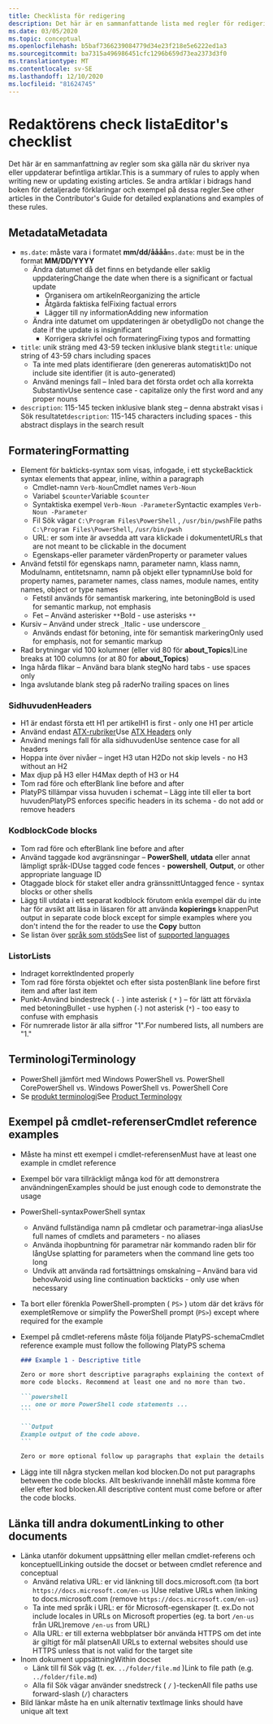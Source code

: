 ```yaml
---
title: Checklista för redigering
description: Det här är en sammanfattande lista med regler för redigering av PowerShell-dokumentation.
ms.date: 03/05/2020
ms.topic: conceptual
ms.openlocfilehash: b5baf7366239084779d34e23f218e5e6222ed1a3
ms.sourcegitcommit: ba7315a496986451cfc1296b659d73ea2373d3f0
ms.translationtype: MT
ms.contentlocale: sv-SE
ms.lasthandoff: 12/10/2020
ms.locfileid: "81624745"
---
```

# <a name="editors-checklist"></a><span data-ttu-id="d34b9-103">Redaktörens check lista</span><span class="sxs-lookup"><span data-stu-id="d34b9-103">Editor's checklist</span></span>

<span data-ttu-id="d34b9-104">Det här är en sammanfattning av regler som ska gälla när du skriver nya eller uppdaterar befintliga artiklar.</span><span class="sxs-lookup"><span data-stu-id="d34b9-104">This is a summary of rules to apply when writing new or updating existing articles.</span></span> <span data-ttu-id="d34b9-105">Se andra artiklar i bidrags hand boken för detaljerade förklaringar och exempel på dessa regler.</span><span class="sxs-lookup"><span data-stu-id="d34b9-105">See other articles in the Contributor's Guide for detailed explanations and examples of these rules.</span></span>

## <a name="metadata"></a><span data-ttu-id="d34b9-106">Metadata</span><span class="sxs-lookup"><span data-stu-id="d34b9-106">Metadata</span></span>

- <span data-ttu-id="d34b9-107">`ms.date`: måste vara i formatet **mm/dd/åååå**</span><span class="sxs-lookup"><span data-stu-id="d34b9-107">`ms.date`: must be in the format **MM/DD/YYYY**</span></span>
  - <span data-ttu-id="d34b9-108">Ändra datumet då det finns en betydande eller saklig uppdatering</span><span class="sxs-lookup"><span data-stu-id="d34b9-108">Change the date when there is a significant or factual update</span></span>
    - <span data-ttu-id="d34b9-109">Organisera om artikeln</span><span class="sxs-lookup"><span data-stu-id="d34b9-109">Reorganizing the article</span></span>
    - <span data-ttu-id="d34b9-110">Åtgärda faktiska fel</span><span class="sxs-lookup"><span data-stu-id="d34b9-110">Fixing factual errors</span></span>
    - <span data-ttu-id="d34b9-111">Lägger till ny information</span><span class="sxs-lookup"><span data-stu-id="d34b9-111">Adding new information</span></span>
  - <span data-ttu-id="d34b9-112">Ändra inte datumet om uppdateringen är obetydlig</span><span class="sxs-lookup"><span data-stu-id="d34b9-112">Do not change the date if the update is insignificant</span></span>
    - <span data-ttu-id="d34b9-113">Korrigera skrivfel och formatering</span><span class="sxs-lookup"><span data-stu-id="d34b9-113">Fixing typos and formatting</span></span>
- <span data-ttu-id="d34b9-114">`title`: unik sträng med 43-59 tecken inklusive blank steg</span><span class="sxs-lookup"><span data-stu-id="d34b9-114">`title`: unique string of 43-59 chars including spaces</span></span>
  - <span data-ttu-id="d34b9-115">Ta inte med plats identifierare (den genereras automatiskt)</span><span class="sxs-lookup"><span data-stu-id="d34b9-115">Do not include site identifier (it is auto-generated)</span></span>
  - <span data-ttu-id="d34b9-116">Använd menings fall – Inled bara det första ordet och alla korrekta Substantiv</span><span class="sxs-lookup"><span data-stu-id="d34b9-116">Use sentence case - capitalize only the first word and any proper nouns</span></span>
- <span data-ttu-id="d34b9-117">`description`: 115-145 tecken inklusive blank steg – denna abstrakt visas i Sök resultatet</span><span class="sxs-lookup"><span data-stu-id="d34b9-117">`description`: 115-145 characters including spaces - this abstract displays in the search result</span></span>

## <a name="formatting"></a><span data-ttu-id="d34b9-118">Formatering</span><span class="sxs-lookup"><span data-stu-id="d34b9-118">Formatting</span></span>

- <span data-ttu-id="d34b9-119">Element för bakticks-syntax som visas, infogade, i ett stycke</span><span class="sxs-lookup"><span data-stu-id="d34b9-119">Backtick syntax elements that appear, inline, within a paragraph</span></span>
  - <span data-ttu-id="d34b9-120">Cmdlet-namn `Verb-Noun`</span><span class="sxs-lookup"><span data-stu-id="d34b9-120">Cmdlet names `Verb-Noun`</span></span>
  - <span data-ttu-id="d34b9-121">Variabel `$counter`</span><span class="sxs-lookup"><span data-stu-id="d34b9-121">Variable `$counter`</span></span>
  - <span data-ttu-id="d34b9-122">Syntaktiska exempel `Verb-Noun -Parameter`</span><span class="sxs-lookup"><span data-stu-id="d34b9-122">Syntactic examples `Verb-Noun -Parameter`</span></span>
  - <span data-ttu-id="d34b9-123">Fil Sök vägar `C:\Program Files\PowerShell` , `/usr/bin/pwsh`</span><span class="sxs-lookup"><span data-stu-id="d34b9-123">File paths `C:\Program Files\PowerShell`, `/usr/bin/pwsh`</span></span>
  - <span data-ttu-id="d34b9-124">URL: er som inte är avsedda att vara klickade i dokumentet</span><span class="sxs-lookup"><span data-stu-id="d34b9-124">URLs that are not meant to be clickable in the document</span></span>
  - <span data-ttu-id="d34b9-125">Egenskaps-eller parameter värden</span><span class="sxs-lookup"><span data-stu-id="d34b9-125">Property or parameter values</span></span>
- <span data-ttu-id="d34b9-126">Använd fetstil för egenskaps namn, parameter namn, klass namn, Modulnamn, entitetsnamn, namn på objekt eller typnamn</span><span class="sxs-lookup"><span data-stu-id="d34b9-126">Use bold for property names, parameter names, class names, module names, entity names, object or type names</span></span>
  - <span data-ttu-id="d34b9-127">Fetstil används för semantisk markering, inte betoning</span><span class="sxs-lookup"><span data-stu-id="d34b9-127">Bold is used for semantic markup, not emphasis</span></span>
  - <span data-ttu-id="d34b9-128">Fet – Använd asterisker `**`</span><span class="sxs-lookup"><span data-stu-id="d34b9-128">Bold - use asterisks `**`</span></span>
- <span data-ttu-id="d34b9-129">Kursiv – Använd under streck `_`</span><span class="sxs-lookup"><span data-stu-id="d34b9-129">Italic - use underscore `_`</span></span>
  - <span data-ttu-id="d34b9-130">Används endast för betoning, inte för semantisk markering</span><span class="sxs-lookup"><span data-stu-id="d34b9-130">Only used for emphasis, not for semantic markup</span></span>
- <span data-ttu-id="d34b9-131">Rad brytningar vid 100 kolumner (eller vid 80 för **about_Topics**)</span><span class="sxs-lookup"><span data-stu-id="d34b9-131">Line breaks at 100 columns (or at 80 for **about_Topics**)</span></span>
- <span data-ttu-id="d34b9-132">Inga hårda flikar – Använd bara blank steg</span><span class="sxs-lookup"><span data-stu-id="d34b9-132">No hard tabs - use spaces only</span></span>
- <span data-ttu-id="d34b9-133">Inga avslutande blank steg på rader</span><span class="sxs-lookup"><span data-stu-id="d34b9-133">No trailing spaces on lines</span></span>

### <a name="headers"></a><span data-ttu-id="d34b9-134">Sidhuvuden</span><span class="sxs-lookup"><span data-stu-id="d34b9-134">Headers</span></span>

- <span data-ttu-id="d34b9-135">H1 är endast första ett H1 per artikel</span><span class="sxs-lookup"><span data-stu-id="d34b9-135">H1 is first - only one H1 per article</span></span>
- <span data-ttu-id="d34b9-136">Använd endast [ATX-rubriker](https://github.github.com/gfm/#atx-headings)</span><span class="sxs-lookup"><span data-stu-id="d34b9-136">Use [ATX Headers](https://github.github.com/gfm/#atx-headings) only</span></span>
- <span data-ttu-id="d34b9-137">Använd menings fall för alla sidhuvuden</span><span class="sxs-lookup"><span data-stu-id="d34b9-137">Use sentence case for all headers</span></span>
- <span data-ttu-id="d34b9-138">Hoppa inte över nivåer – inget H3 utan H2</span><span class="sxs-lookup"><span data-stu-id="d34b9-138">Do not skip levels - no H3 without an H2</span></span>
- <span data-ttu-id="d34b9-139">Max djup på H3 eller H4</span><span class="sxs-lookup"><span data-stu-id="d34b9-139">Max depth of H3 or H4</span></span>
- <span data-ttu-id="d34b9-140">Tom rad före och efter</span><span class="sxs-lookup"><span data-stu-id="d34b9-140">Blank line before and after</span></span>
- <span data-ttu-id="d34b9-141">PlatyPS tillämpar vissa huvuden i schemat – Lägg inte till eller ta bort huvuden</span><span class="sxs-lookup"><span data-stu-id="d34b9-141">PlatyPS enforces specific headers in its schema - do not add or remove headers</span></span>

### <a name="code-blocks"></a><span data-ttu-id="d34b9-142">Kodblock</span><span class="sxs-lookup"><span data-stu-id="d34b9-142">Code blocks</span></span>

- <span data-ttu-id="d34b9-143">Tom rad före och efter</span><span class="sxs-lookup"><span data-stu-id="d34b9-143">Blank line before and after</span></span>
- <span data-ttu-id="d34b9-144">Använd taggade kod avgränsningar – **PowerShell**, **utdata** eller annat lämpligt språk-ID</span><span class="sxs-lookup"><span data-stu-id="d34b9-144">Use tagged code fences - **powershell**, **Output**, or other appropriate language ID</span></span>
- <span data-ttu-id="d34b9-145">Otaggade block för staket eller andra gränssnitt</span><span class="sxs-lookup"><span data-stu-id="d34b9-145">Untagged fence - syntax blocks or other shells</span></span>
- <span data-ttu-id="d34b9-146">Lägg till utdata i ett separat kodblock förutom enkla exempel där du inte har för avsikt att läsa in läsaren för att använda **kopierings** knappen</span><span class="sxs-lookup"><span data-stu-id="d34b9-146">Put output in separate code block except for simple examples where you don't intend the for the reader to use the **Copy** button</span></span>
- <span data-ttu-id="d34b9-147">Se listan över [språk som stöds](/contribute/code-in-docs#supported-languages)</span><span class="sxs-lookup"><span data-stu-id="d34b9-147">See list of [supported languages](/contribute/code-in-docs#supported-languages)</span></span>

### <a name="lists"></a><span data-ttu-id="d34b9-148">Listor</span><span class="sxs-lookup"><span data-stu-id="d34b9-148">Lists</span></span>

- <span data-ttu-id="d34b9-149">Indraget korrekt</span><span class="sxs-lookup"><span data-stu-id="d34b9-149">Indented properly</span></span>
- <span data-ttu-id="d34b9-150">Tom rad före första objektet och efter sista posten</span><span class="sxs-lookup"><span data-stu-id="d34b9-150">Blank line before first item and after last item</span></span>
- <span data-ttu-id="d34b9-151">Punkt-Använd bindestreck ( `-` ) inte asterisk ( `*` ) – för lätt att förväxla med betoning</span><span class="sxs-lookup"><span data-stu-id="d34b9-151">Bullet - use hyphen (`-`) not asterisk (`*`) - too easy to confuse with emphasis</span></span>
- <span data-ttu-id="d34b9-152">För numrerade listor är alla siffror "1".</span><span class="sxs-lookup"><span data-stu-id="d34b9-152">For numbered lists, all numbers are "1."</span></span>

## <a name="terminology"></a><span data-ttu-id="d34b9-153">Terminologi</span><span class="sxs-lookup"><span data-stu-id="d34b9-153">Terminology</span></span>

- <span data-ttu-id="d34b9-154">PowerShell jämfört med Windows PowerShell vs. PowerShell Core</span><span class="sxs-lookup"><span data-stu-id="d34b9-154">PowerShell vs. Windows PowerShell vs. PowerShell Core</span></span>
- <span data-ttu-id="d34b9-155">Se [produkt terminologi](powershell-style-guide.md#product-terminology)</span><span class="sxs-lookup"><span data-stu-id="d34b9-155">See [Product Terminology](powershell-style-guide.md#product-terminology)</span></span>

## <a name="cmdlet-reference-examples"></a><span data-ttu-id="d34b9-156">Exempel på cmdlet-referenser</span><span class="sxs-lookup"><span data-stu-id="d34b9-156">Cmdlet reference examples</span></span>

- <span data-ttu-id="d34b9-157">Måste ha minst ett exempel i cmdlet-referensen</span><span class="sxs-lookup"><span data-stu-id="d34b9-157">Must have at least one example in cmdlet reference</span></span>
- <span data-ttu-id="d34b9-158">Exempel bör vara tillräckligt många kod för att demonstrera användningen</span><span class="sxs-lookup"><span data-stu-id="d34b9-158">Examples should be just enough code to demonstrate the usage</span></span>
- <span data-ttu-id="d34b9-159">PowerShell-syntax</span><span class="sxs-lookup"><span data-stu-id="d34b9-159">PowerShell syntax</span></span>
  - <span data-ttu-id="d34b9-160">Använd fullständiga namn på cmdletar och parametrar-inga alias</span><span class="sxs-lookup"><span data-stu-id="d34b9-160">Use full names of cmdlets and parameters - no aliases</span></span>
  - <span data-ttu-id="d34b9-161">Använda ihopbuntning för parametrar när kommando raden blir för lång</span><span class="sxs-lookup"><span data-stu-id="d34b9-161">Use splatting for parameters when the command line gets too long</span></span>
  - <span data-ttu-id="d34b9-162">Undvik att använda rad fortsättnings omskalning – Använd bara vid behov</span><span class="sxs-lookup"><span data-stu-id="d34b9-162">Avoid using line continuation backticks - only use when necessary</span></span>
- <span data-ttu-id="d34b9-163">Ta bort eller förenkla PowerShell-prompten ( `PS>` ) utom där det krävs för exemplet</span><span class="sxs-lookup"><span data-stu-id="d34b9-163">Remove or simplify the PowerShell prompt (`PS>`) except where required for the example</span></span>
- <span data-ttu-id="d34b9-164">Exempel på cmdlet-referens måste följa följande PlatyPS-schema</span><span class="sxs-lookup"><span data-stu-id="d34b9-164">Cmdlet reference example must follow the following PlatyPS schema</span></span>

  ~~~Markdown
  ### Example 1 - Descriptive title

  Zero or more short descriptive paragraphs explaining the context of the example followed by one or
  more code blocks. Recommend at least one and no more than two.

  ```powershell
  ... one or more PowerShell code statements ...
  ```

  ```Output
  Example output of the code above.
  ```

  Zero or more optional follow up paragraphs that explain the details of the code and output.
  ~~~

- <span data-ttu-id="d34b9-165">Lägg inte till några stycken mellan kod blocken.</span><span class="sxs-lookup"><span data-stu-id="d34b9-165">Do not put paragraphs between the code blocks.</span></span> <span data-ttu-id="d34b9-166">Allt beskrivande innehåll måste komma före eller efter kod blocken.</span><span class="sxs-lookup"><span data-stu-id="d34b9-166">All descriptive content must come before or after the code blocks.</span></span>

## <a name="linking-to-other-documents"></a><span data-ttu-id="d34b9-167">Länka till andra dokument</span><span class="sxs-lookup"><span data-stu-id="d34b9-167">Linking to other documents</span></span>

- <span data-ttu-id="d34b9-168">Länka utanför dokument uppsättning eller mellan cmdlet-referens och konceptuell</span><span class="sxs-lookup"><span data-stu-id="d34b9-168">Linking outside the docset or between cmdlet reference and conceptual</span></span>
  - <span data-ttu-id="d34b9-169">Använd relativa URL: er vid länkning till docs.microsoft.com (ta bort `https://docs.microsoft.com/en-us` )</span><span class="sxs-lookup"><span data-stu-id="d34b9-169">Use relative URLs when linking to docs.microsoft.com (remove `https://docs.microsoft.com/en-us`)</span></span>
  - <span data-ttu-id="d34b9-170">Ta inte med språk i URL: er för Microsoft-egenskaper (t. ex.</span><span class="sxs-lookup"><span data-stu-id="d34b9-170">Do not include locales in URLs on Microsoft properties (eg.</span></span> <span data-ttu-id="d34b9-171">ta bort `/en-us` från URL)</span><span class="sxs-lookup"><span data-stu-id="d34b9-171">remove `/en-us` from URL)</span></span>
  - <span data-ttu-id="d34b9-172">Alla URL: er till externa webbplatser bör använda HTTPS om det inte är giltigt för mål platsen</span><span class="sxs-lookup"><span data-stu-id="d34b9-172">All URLs to external websites should use HTTPS unless that is not valid for the target site</span></span>
- <span data-ttu-id="d34b9-173">Inom dokument uppsättning</span><span class="sxs-lookup"><span data-stu-id="d34b9-173">Within docset</span></span>
  - <span data-ttu-id="d34b9-174">Länk till fil Sök väg (t. ex. `../folder/file.md` )</span><span class="sxs-lookup"><span data-stu-id="d34b9-174">Link to file path (e.g. `../folder/file.md`)</span></span>
  - <span data-ttu-id="d34b9-175">Alla fil Sök vägar använder snedstreck ( `/` )-tecken</span><span class="sxs-lookup"><span data-stu-id="d34b9-175">All file paths use forward-slash (`/`) characters</span></span>
- <span data-ttu-id="d34b9-176">Bild länkar måste ha en unik alternativ text</span><span class="sxs-lookup"><span data-stu-id="d34b9-176">Image links should have unique alt text</span></span>

